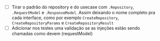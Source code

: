 - [ ] Tirar o padrão do repository e do usecase com `.Repository`, `.RequestModel` e `.ResponseModel`. Assim deixando o nome completo pra cada interface, como por exemplo `CreateRepository`, `CreateRepositoryParams` e `CreateRepositoryResult`
- [ ] Adicionar nos testes uma validação se as injeções estão sendo chamadas como devem (requestModel)
